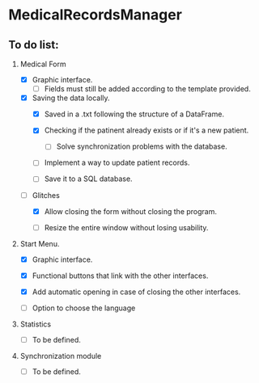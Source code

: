 # MedicalRecordsManager


**To do list:**
---

1. Medical Form

    - [x] Graphic interface.
        - [ ] Fields must still be added according to the template provided.
    - [x] Saving the data locally.
        - [x] Saved in a .txt following the structure of a DataFrame.
        - [x] Checking if the patinent already exists or if it's a new patient.
            - [ ] Solve synchronization problems with the database.
        - [ ] Implement a way to update patient records.
        - [ ] Save it to a SQL database.


    - [ ] Glitches
        - [x] Allow closing the form without closing the program.
        - [ ] Resize the entire window without losing usability.


2. Start Menu.

    - [x] Graphic interface.
    - [x] Functional buttons that link with the other interfaces.
    - [x] Add automatic opening in case of closing the other interfaces.
    - [ ] Option to choose the language


3. Statistics

    - [ ] To be defined.
 
 
4. Synchronization module

    - [ ] To be defined.
